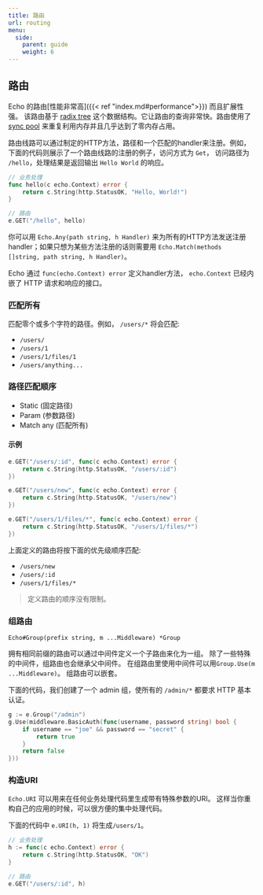 ```yaml
---
title: 路由
url: routing
menu:
  side:
    parent: guide
    weight: 6
---
```


## 路由

Echo 的路由[性能非常高]({{< ref "index.md#performance">}}) 而且扩展性强。
该路由基于 [radix tree](http://en.wikipedia.org/wiki/Radix_tree) 这个数据结构。它让路由的查询非常快。路由使用了
 [sync pool](https://golang.org/pkg/sync/#Pool) 来重复利用内存并且几乎达到了零内存占用。

路由线路可以通过制定的HTTP方法，路径和一个匹配的handler来注册。例如，下面的代码则展示了一个路由线路的注册的例子，访问方式为 `Get`，
访问路径为 `/hello`，处理结果是返回输出 `Hello World` 的响应。

```go
// 业务处理
func hello(c echo.Context) error {
  	return c.String(http.StatusOK, "Hello, World!")
}

// 路由
e.GET("/hello", hello)
```

你可以用 `Echo.Any(path string, h Handler)` 来为所有的HTTP方法发送注册handler；如果只想为某些方法注册的话则需要用 `Echo.Match(methods []string, path string, h Handler)`。

Echo 通过 `func(echo.Context) error` 定义handler方法， `echo.Context` 已经内嵌了 HTTP 请求和响应的接口。

### 匹配所有

匹配零个或多个字符的路径。例如， `/users/*` 将会匹配:

- `/users/`
- `/users/1`
- `/users/1/files/1`
- `/users/anything...`

### 路径匹配顺序

- Static (固定路径)
- Param (参数路径)
- Match any (匹配所有)

#### 示例

```go
e.GET("/users/:id", func(c echo.Context) error {
	return c.String(http.StatusOK, "/users/:id")
})

e.GET("/users/new", func(c echo.Context) error {
	return c.String(http.StatusOK, "/users/new")
})

e.GET("/users/1/files/*", func(c echo.Context) error {
	return c.String(http.StatusOK, "/users/1/files/*")
})
```

上面定义的路由将按下面的优先级顺序匹配:

- `/users/new`
- `/users/:id`
- `/users/1/files/*`

> 定义路由的顺序没有限制。

### 组路由

`Echo#Group(prefix string, m ...Middleware) *Group`

拥有相同前缀的路由可以通过中间件定义一个子路由来化为一组。
除了一些特殊的中间件，组路由也会继承父中间件。
在组路由里使用中间件可以用`Group.Use(m ...Middleware)`。
组路由可以嵌套。

下面的代码，我们创建了一个 admin 组，使所有的 `/admin/*` 都要求 HTTP 基本认证。

```go
g := e.Group("/admin")
g.Use(middleware.BasicAuth(func(username, password string) bool {
	if username == "joe" && password == "secret" {
		return true
	}
	return false
}))
```

### 构造URI 

`Echo.URI` 可以用来在任何业务处理代码里生成带有特殊参数的URI。
这样当你重构自己的应用的时候，可以很方便的集中处理代码。

下面的代码中 `e.URI(h, 1)` 将生成`/users/1`。

```go
// 业务处理
h := func(c echo.Context) error {
	return c.String(http.StatusOK, "OK")
}

// 路由
e.GET("/users/:id", h)
```
